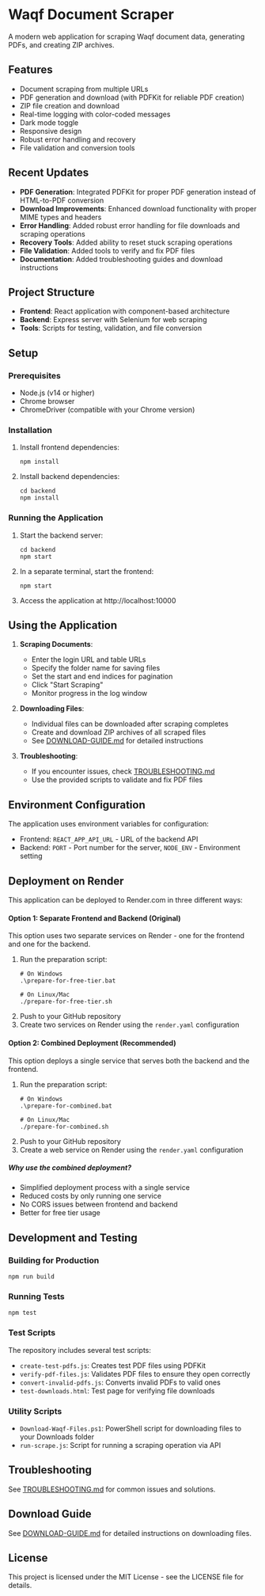 # Waqf Document Scraper

A modern web application for scraping Waqf document data, generating PDFs, and creating ZIP archives.

## Features

- Document scraping from multiple URLs
- PDF generation and download (with PDFKit for reliable PDF creation)
- ZIP file creation and download
- Real-time logging with color-coded messages
- Dark mode toggle
- Responsive design
- Robust error handling and recovery
- File validation and conversion tools

## Recent Updates

- **PDF Generation**: Integrated PDFKit for proper PDF generation instead of HTML-to-PDF conversion
- **Download Improvements**: Enhanced download functionality with proper MIME types and headers
- **Error Handling**: Added robust error handling for file downloads and scraping operations
- **Recovery Tools**: Added ability to reset stuck scraping operations
- **File Validation**: Added tools to verify and fix PDF files
- **Documentation**: Added troubleshooting guides and download instructions

## Project Structure

- **Frontend**: React application with component-based architecture
- **Backend**: Express server with Selenium for web scraping
- **Tools**: Scripts for testing, validation, and file conversion

## Setup

### Prerequisites

- Node.js (v14 or higher)
- Chrome browser
- ChromeDriver (compatible with your Chrome version)

### Installation

1. Install frontend dependencies:
   ```
   npm install
   ```

2. Install backend dependencies:
   ```
   cd backend
   npm install
   ```

### Running the Application

1. Start the backend server:
   ```
   cd backend
   npm start
   ```

2. In a separate terminal, start the frontend:
   ```
   npm start
   ```

3. Access the application at http://localhost:10000

## Using the Application

1. **Scraping Documents**:
   - Enter the login URL and table URLs
   - Specify the folder name for saving files
   - Set the start and end indices for pagination
   - Click "Start Scraping"
   - Monitor progress in the log window

2. **Downloading Files**:
   - Individual files can be downloaded after scraping completes
   - Create and download ZIP archives of all scraped files
   - See [DOWNLOAD-GUIDE.md](DOWNLOAD-GUIDE.md) for detailed instructions

3. **Troubleshooting**:
   - If you encounter issues, check [TROUBLESHOOTING.md](TROUBLESHOOTING.md)
   - Use the provided scripts to validate and fix PDF files

## Environment Configuration

The application uses environment variables for configuration:

- Frontend: `REACT_APP_API_URL` - URL of the backend API
- Backend: `PORT` - Port number for the server, `NODE_ENV` - Environment setting

## Deployment on Render

This application can be deployed to Render.com in three different ways:

#### Option 1: Separate Frontend and Backend (Original)
This option uses two separate services on Render - one for the frontend and one for the backend.

1. Run the preparation script:
   ```
   # On Windows
   .\prepare-for-free-tier.bat
   
   # On Linux/Mac
   ./prepare-for-free-tier.sh
   ```
2. Push to your GitHub repository
3. Create two services on Render using the `render.yaml` configuration

#### Option 2: Combined Deployment (Recommended)
This option deploys a single service that serves both the backend and the frontend.

1. Run the preparation script:
   ```
   # On Windows
   .\prepare-for-combined.bat
   
   # On Linux/Mac
   ./prepare-for-combined.sh
   ```
2. Push to your GitHub repository
3. Create a web service on Render using the `render.yaml` configuration

##### Why use the combined deployment?
- Simplified deployment process with a single service
- Reduced costs by only running one service
- No CORS issues between frontend and backend
- Better for free tier usage

## Development and Testing

### Building for Production

```
npm run build
```

### Running Tests

```
npm test
```

### Test Scripts

The repository includes several test scripts:

- `create-test-pdfs.js`: Creates test PDF files using PDFKit
- `verify-pdf-files.js`: Validates PDF files to ensure they open correctly
- `convert-invalid-pdfs.js`: Converts invalid PDFs to valid ones
- `test-downloads.html`: Test page for verifying file downloads

### Utility Scripts

- `Download-Waqf-Files.ps1`: PowerShell script for downloading files to your Downloads folder
- `run-scrape.js`: Script for running a scraping operation via API

## Troubleshooting

See [TROUBLESHOOTING.md](TROUBLESHOOTING.md) for common issues and solutions.

## Download Guide

See [DOWNLOAD-GUIDE.md](DOWNLOAD-GUIDE.md) for detailed instructions on downloading files.

## License

This project is licensed under the MIT License - see the LICENSE file for details.
